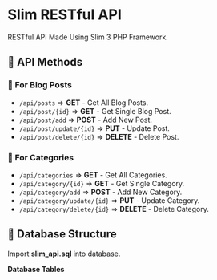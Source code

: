 # Slim RESTful API

RESTful API Made Using Slim 3 PHP Framework.

## :gem: API Methods

### :radio_button: For Blog Posts
* ```/api/posts``` => **GET** - Get All Blog Posts.
* ```/api/post/{id}``` => **GET** - Get Single Blog Post.
* ```/api/post/add``` => **POST** - Add New Post.
* ```/api/post/update/{id}``` => **PUT** - Update Post.
* ```/api/post/delete/{id}``` => **DELETE** - Delete Post.

### :radio_button: For Categories
* ```/api/categories``` => **GET** - Get All Categories.
* ```/api/category/{id}``` => **GET** - Get Single Category.
* ```/api/category/add``` => **POST** - Add New Category.
* ```/api/category/update/{id}``` => **PUT** - Update Category.
* ```/api/category/delete/{id}``` => **DELETE** - Delete Category.

## :gem: Database Structure

Import **slim_api.sql** into database.

**Database Tables**

